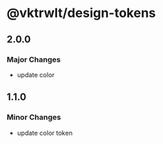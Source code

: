 # @vktrwlt/design-tokens

## 2.0.0

### Major Changes

- update color

## 1.1.0

### Minor Changes

- update color token
